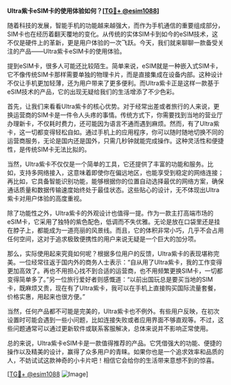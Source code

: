 **Ultra紫卡eSIM卡的使用体验如何？[[TG💪+ @esim1088](https://t.me/s/esim1088)]**

随着科技的发展，智能手机的功能越来越强大，而作为手机通信的重要组成部分，SIM卡也在经历着翻天覆地的变化。从传统的实体SIM卡到如今的eSIM技术，这不仅是硬件上的革新，更是用户体验的一次飞跃。今天，我们就来聊聊一款备受关注的产品——Ultra紫卡eSIM卡的使用体验。

提到eSIM卡，很多人可能还比较陌生。简单来说，eSIM就是一种嵌入式SIM卡，它不像传统SIM卡那样需要单独的物理卡片，而是直接集成在设备内部。这种设计不仅让手机更加轻薄，还为用户带来了更多便利。而Ultra紫卡正是这样一款基于eSIM技术的产品，它的出现无疑给我们的生活增添了不少色彩。

首先，让我们来看看Ultra紫卡的核心优势。对于经常出差或者旅行的人来说，更换运营商的SIM卡是一件令人头疼的事情。传统方式下，你需要找到当地的营业厅办理新卡，不仅耗时费力，还可能因为语言不通而遇到麻烦。然而，有了Ultra紫卡，这一切都变得轻松自如。通过手机上的应用程序，你可以随时随地切换不同的运营商服务，无论是国内还是国外，只需几秒钟就能完成操作。这种灵活性和便捷性，是传统SIM卡无法比拟的。

当然，Ultra紫卡不仅仅是一个简单的工具，它还提供了丰富的功能和服务。比如，支持多网络接入，这意味着即使你在偏远地区，也能享受到稳定的网络连接；再比如，它具备智能识别功能，能够根据你的位置自动选择最优的网络方案，确保通话质量和数据传输速度始终处于最佳状态。这些贴心的设计，无不体现出Ultra紫卡对用户体验的高度重视。

除了功能性之外，Ultra紫卡的外观设计也值得一提。作为一款主打高端市场的eSIM卡，它采用了独特的紫色配色，低调而不失优雅。无论是放在口袋里还是挂在脖子上，都能成为一道亮丽的风景线。而且，它的体积非常小巧，几乎不会占用任何空间，这对于追求极致便携性的用户来说无疑是一个巨大的加分项。

那么，实际使用起来究竟如何呢？根据多位用户的反馈，Ultra紫卡的表现堪称完美。一位经常往返于国内外的商务人士表示：“自从用了Ultra紫卡，我的工作变得更加高效了。再也不用担心找不到合适的运营商，也不用频繁更换SIM卡，一切都变得简单多了。”另一位旅行爱好者则感慨道：“以前出国玩总是要买当地的SIM卡，既麻烦又贵，现在有了Ultra紫卡，我可以在手机上直接购买国际流量套餐，价格实惠，用起来也很方便。”

当然，任何产品都不可能是完美的，Ultra紫卡也不例外。有些用户反映，在初次设置时可能会遇到一些小问题，比如连接失败或者应用界面不够直观等。不过，这些问题通常可以通过更新软件或联系客服解决，总体来说并不影响正常使用。

总的来说，Ultra紫卡eSIM卡是一款值得推荐的产品。它凭借强大的功能、便捷的操作以及精美的设计，赢得了众多用户的青睐。如果你也是一个追求效率和品质的人，不妨试试这款神奇的小卡片吧！相信它会给你的生活带来意想不到的惊喜。

[[TG💪+ @esim1088](https://t.me/s/esim1088) ![Image](https://i.postimg.cc/4NQfJmqS/Snipaste-2025-05-13-00-14-12.png)]